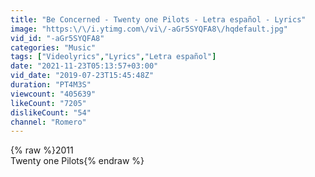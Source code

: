 ```yaml
---
title: "Be Concerned - Twenty one Pilots - Letra español - Lyrics"
image: "https:\/\/i.ytimg.com\/vi\/-aGr5SYQFA8\/hqdefault.jpg"
vid_id: "-aGr5SYQFA8"
categories: "Music"
tags: ["Videolyrics","Lyrics","Letra español"]
date: "2021-11-23T05:13:57+03:00"
vid_date: "2019-07-23T15:45:48Z"
duration: "PT4M3S"
viewcount: "405639"
likeCount: "7205"
dislikeCount: "54"
channel: "Romero"
---
```

{% raw %}2011<br />Twenty one Pilots{% endraw %}
